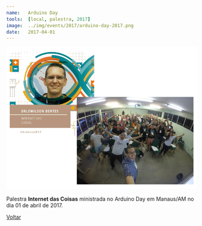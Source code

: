 ```yaml
---
name:  	Arduino Day
tools: 	[local, palestra, 2017]
image: 	../img/events/2017/arduino-day-2017.png
date: 	2017-04-01
---
```


![](../img/events/2017/arduino-day-2017.png)

Palestra **Internet das Coisas** ministrada no Arduino Day em Manaus/AM no dia 01 de abril de 2017.

<p class="text-center">
	<a class="btn btn-outline-primary mt-1" href="{{ site.baseurl }}/events/">Voltar</a>
</p>